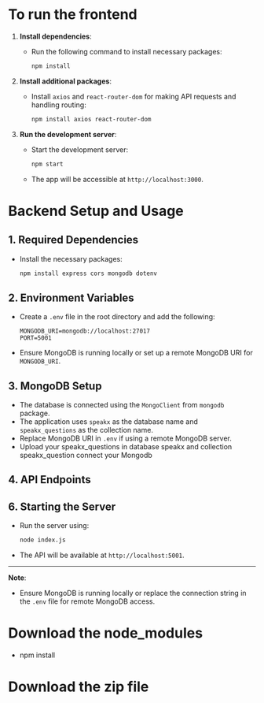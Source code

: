 # To run the frontend

1. **Install dependencies**:
   - Run the following command to install necessary packages:
     ```bash
     npm install
     ```

2. **Install additional packages**:
   - Install `axios` and `react-router-dom` for making API requests and handling routing:
     ```bash
     npm install axios react-router-dom
     ```

3. **Run the development server**:
   - Start the development server:
     ```bash
     npm start
     ```
   - The app will be accessible at `http://localhost:3000`.


# Backend Setup and Usage

## 1. **Required Dependencies**
   - Install the necessary packages:
     ```bash
     npm install express cors mongodb dotenv
     ```

## 2. **Environment Variables**
   - Create a `.env` file in the root directory and add the following:
     ```
     MONGODB_URI=mongodb://localhost:27017
     PORT=5001
     ```
   - Ensure MongoDB is running locally or set up a remote MongoDB URI for `MONGODB_URI`.

## 3. **MongoDB Setup**
   - The database is connected using the `MongoClient` from `mongodb` package.
   - The application uses `speakx` as the database name and `speakx_questions` as the collection name.
   - Replace MongoDB URI in `.env` if using a remote MongoDB server.
   - Upload your speakx_questions in database speakx and collection speakx_question
     connect your Mongodb

## 4. **API Endpoints**


## 6. **Starting the Server**
   - Run the server using:
     ```bash
     node index.js
     ```
   - The API will be available at `http://localhost:5001`.

---

**Note**:
- Ensure MongoDB is running locally or replace the connection string in the `.env` file for remote MongoDB access.

# Download the node_modules 
   - npm install


# Download the zip file 
